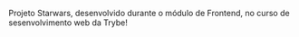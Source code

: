 Projeto Starwars, desenvolvido durante o módulo de Frontend, no curso de sesenvolvimento web da Trybe!
